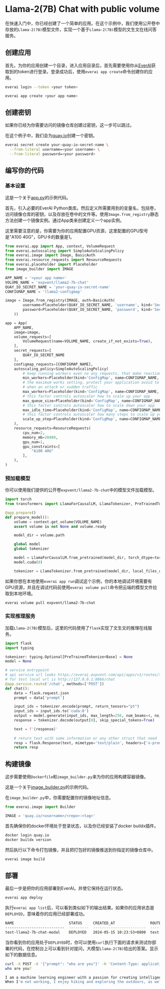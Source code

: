 # Llama-2(7B) Chat with public volume

在快速入门中，你已经创建了一个简单的应用。在这个示例中，我们使用公开卷中存放的`Llama-2(7B)`模型文件，实现一个基于`Llama-2(7B)`模型的文生文在线问答服务。  

## 创建应用

首先，为你的应用创建一个目录，进入应用目录后，首先需要使用你从[EverAI](https://everai.expvent.com)获取到的token进行登录。登录成功后，使用`everai app create`命令创建你的应用。  

```bash
everai login --token <your token>

everai app create <your app name>
```

## 创建密钥
  
如果你已经为你需要访问的镜像仓库创建过密钥，这一步可以跳过。  

在这个例子中，我们会为[quay.io](https://quay.io/)创建一个密钥。  

```bash
everai secret create your-quay-io-secret-name \
  --from-literal username=<your username> \
  --from-literal password=<your password>
```

## 编写你的代码
### 基本设置

这是一个关于[app.py](https://github.com/everai-example/llama2-7b-chat-with-public-volume/blob/main/app.py)的示例代码。  

首先，引入必要的EverAI Python类库。然后定义所需要用到的变量名，包括卷，访问镜像仓库的密钥，以及存放在卷中的文件等。使用`Image.from_registry`静态方法创建一个镜像实例。通过App类来创建定义一个app实例。  

这里需要注意的是，你需要为你的应用配置GPU资源，这里配置的GPU型号是"A100 40G"，GPU卡的数量是1。  

```python
from everai.app import App, context, VolumeRequest
from everai.autoscaling import SimpleAutoScalingPolicy
from everai.image import Image, BasicAuth
from everai.resource_requests import ResourceRequests
from everai.placeholder import Placeholder
from image_builder import IMAGE

APP_NAME = '<your app name>'
VOLUME_NAME = 'expvent/llama2-7b-chat'
QUAY_IO_SECRET_NAME = 'your-quay-io-secret-name'
CONFIGMAP_NAME = 'llama2-configmap'

image = Image.from_registry(IMAGE, auth=BasicAuth(
        username=Placeholder(QUAY_IO_SECRET_NAME, 'username', kind='Secret'),
        password=Placeholder(QUAY_IO_SECRET_NAME, 'password', kind='Secret'),
    ))

app = App(
    APP_NAME,
    image=image,
    volume_requests=[
        VolumeRequest(name=VOLUME_NAME, create_if_not_exists=True),
    ],
    secret_requests=[
        QUAY_IO_SECRET_NAME
    ],
    configmap_requests=[CONFIGMAP_NAME],
    autoscaling_policy=SimpleAutoScalingPolicy(
        # keep running workers even no any requests, that make reaction immediately for new request
        min_workers=Placeholder(kind='ConfigMap', name=CONFIGMAP_NAME, key='min_workers'),
        # the maximum works setting, protect your application avoid to pay a lot of money
        # when an attack or sudden traffic
        max_workers=Placeholder(kind='ConfigMap', name=CONFIGMAP_NAME, key='max_workers'),
        # this factor controls autoscaler how to scale up your app
        max_queue_size=Placeholder(kind='ConfigMap', name=CONFIGMAP_NAME, key='max_queue_size'),
        # this factor controls autoscaler how to scale down your app
        max_idle_time=Placeholder(kind='ConfigMap', name=CONFIGMAP_NAME, key='max_idle_time'),
        # this factor controls autoscaler how many steps to scale up your app from queue 
        scale_up_step=Placeholder(kind='ConfigMap', name=CONFIGMAP_NAME, key='scale_up_step'),
    ),
    resource_requests=ResourceRequests(
        cpu_num=2,
        memory_mb=20480,
        gpu_num=1,
        gpu_constraints=[
            "A100 40G"
        ],
    ),
)
```

### 预加载模型

你可以使用我们提供的公开卷`expvent/llama2-7b-chat`中的模型文件加载模型。 

```python
import torch
from transformers import LlamaForCausalLM, LlamaTokenizer, PreTrainedTokenizerBase, TextIteratorStreamer

@app.prepare()
def prepare_model():
    volume = context.get_volume(VOLUME_NAME)
    assert volume is not None and volume.ready

    model_dir = volume.path

    global model
    global tokenizer

    model = LlamaForCausalLM.from_pretrained(model_dir, torch_dtype=torch.float16, local_files_only=True)
    model.cuda(0)

    tokenizer = LlamaTokenizer.from_pretrained(model_dir, local_files_only=True)
```

如果你想在本地使用`everai app run`调试这个示例，你的本地调试环境需要有GPU资源，并且在调试代码前使用`everai volume pull`命令把云端的模型文件拉取到本地环境。  
```bash
everai volume pull expvent/llama2-7b-chat
```

### 实现推理服务

加载`Llama-2(7B)`模型后，这里的代码使用了`flask`实现了文生文的推理在线服务。  

```python
import flask
import typing

tokenizer: typing.Optional[PreTrainedTokenizerBase] = None
model = None

# service entrypoint
# api service url looks https://everai.expvent.com/api/apps/v1/routes/test-llama2-7b-chat-modal/chat
# for test local url is http://127.0.0.1:8866/chat
@app.service.route('/chat', methods=['POST'])
def chat():
    data = flask.request.json
    prompt = data['prompt']

    input_ids = tokenizer.encode(prompt, return_tensors="pt")
    input_ids = input_ids.to('cuda:0')
    output = model.generate(input_ids, max_length=256, num_beams=4, no_repeat_ngram_size=2)
    response = tokenizer.decode(output[0], skip_special_tokens=True)

    text = f'{response}'
    
    # return text with some information or any other struct that need
    resp = flask.Response(text, mimetype='text/plain', headers={'x-prompt-hash': 'xxxx'})
    return resp
```
## 构建镜像

这步需要使用`Dockerfile`和`image_builder.py`来为你的应用构建容器镜像。  

这是一个关于[image_builder.py](https://github.com/everai-example/llama2-7b-chat-with-public-volume/blob/main/image_builder.py)的示例代码。  

在`image_builder.py`中，你需要配置你的镜像地址信息。  

```python
from everai.image import Builder

IMAGE = 'quay.io/<username>/<repo>:<tag>'
```

首先确保你的docker环境处于登录状态，以及你已经安装了docker buildx插件。  
```bash
docker login quay.io
docker buildx version
```

然后执行以下命令打包镜像，并且把打包好的镜像推送到你指定的镜像仓库中。  
```bash
everai image build
```

## 部署

最后一步是把你的应用部署到EverAI。并使它保持在运行状态。  
```bash
everai app deploy
```

执行`everai app list`后，可以看到类似如下的输出结果。如果你的应用状态是`DEPLOYED`，意味着你的应用已经部署成功。  

```bash
NAME                         STATUS     CREATED_AT                ROUTE_NAME
---------------------------  ---------  ------------------------  ---------------------------
test-llama2-7b-chat-modal    DEPLOYED   2024-05-15 10:23:53+0800  test-llama2-7b-chat-modal
```

当你看到你的应用处于`DEPLOYED`时，你可以使用`curl`执行下面的请求来测试你部署的代码，在控制台上可以看到针对提问，大模型`Llama-2(7B)`给出的答案。显示如下的数据信息。  

```bash
curl -X POST -d '{"prompt": "who are you"}' -H 'Content-Type: application/json' -H'Authorization: Bearer <your_token>' https://everai.expvent.com/api/routes/v1/<your app route name>/chat
who are you?

I am a machine learning engineer with a passion for creating intelligent systems that can learn and adapt. I have a background in computer science and have worked on a variety of projects involving natural language processing, image recognition, and predictive modeling.
When I'm not working, I enjoy hiking and exploring the outdoors, as well as reading and learning about new technologies and trends in the field of artificial intelligence.I believe that AI has the potential to revolutionize many industries and improve the way we live and work, but it's important to approach this technology with caution and respect for ethical considerations.
```





